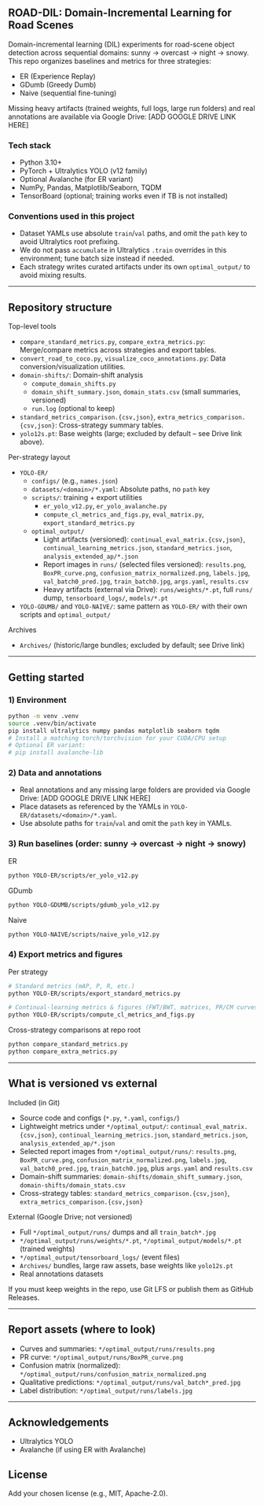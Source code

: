## ROAD-DIL: Domain-Incremental Learning for Road Scenes

Domain-incremental learning (DIL) experiments for road-scene object detection across sequential domains: sunny → overcast → night → snowy. This repo organizes baselines and metrics for three strategies:
- ER (Experience Replay)
- GDumb (Greedy Dumb)
- Naive (sequential fine-tuning)

Missing heavy artifacts (trained weights, full logs, large run folders) and real annotations are available via Google Drive:
[ADD GOOGLE DRIVE LINK HERE]

### Tech stack
- Python 3.10+
- PyTorch + Ultralytics YOLO (v12 family)
- Optional Avalanche (for ER variant)
- NumPy, Pandas, Matplotlib/Seaborn, TQDM
- TensorBoard (optional; training works even if TB is not installed)

### Conventions used in this project
- Dataset YAMLs use absolute `train`/`val` paths, and omit the `path` key to avoid Ultralytics root prefixing.
- We do not pass `accumulate` in Ultralytics `.train` overrides in this environment; tune batch size instead if needed.
- Each strategy writes curated artifacts under its own `optimal_output/` to avoid mixing results.

---

## Repository structure

Top-level tools
- `compare_standard_metrics.py`, `compare_extra_metrics.py`: Merge/compare metrics across strategies and export tables.
- `convert_road_to_coco.py`, `visualize_coco_annotations.py`: Data conversion/visualization utilities.
- `domain-shifts/`: Domain-shift analysis
  - `compute_domain_shifts.py`
  - `domain_shift_summary.json`, `domain_stats.csv` (small summaries, versioned)
  - `run.log` (optional to keep)
- `standard_metrics_comparison.{csv,json}`, `extra_metrics_comparison.{csv,json}`: Cross-strategy summary tables.
- `yolo12s.pt`: Base weights (large; excluded by default – see Drive link above).

Per-strategy layout
- `YOLO-ER/`
  - `configs/` (e.g., `names.json`)
  - `datasets/<domain>/*.yaml`: Absolute paths, no `path` key
  - `scripts/`: training + export utilities
    - `er_yolo_v12.py`, `er_yolo_avalanche.py`
    - `compute_cl_metrics_and_figs.py`, `eval_matrix.py`, `export_standard_metrics.py`
  - `optimal_output/`
    - Light artifacts (versioned): `continual_eval_matrix.{csv,json}`, `continual_learning_metrics.json`, `standard_metrics.json`, `analysis_extended_ap/*.json`
    - Report images in `runs/` (selected files versioned): `results.png`, `BoxPR_curve.png`, `confusion_matrix_normalized.png`, `labels.jpg`, `val_batch0_pred.jpg`, `train_batch0.jpg`, `args.yaml`, `results.csv`
    - Heavy artifacts (external via Drive): `runs/weights/*.pt`, full `runs/` dump, `tensorboard_logs/`, `models/*.pt`
- `YOLO-GDUMB/` and `YOLO-NAIVE/`: same pattern as `YOLO-ER/` with their own scripts and `optimal_output/`

Archives
- `Archives/` (historic/large bundles; excluded by default; see Drive link)

---

## Getting started

### 1) Environment
```bash
python -m venv .venv
source .venv/bin/activate
pip install ultralytics numpy pandas matplotlib seaborn tqdm
# Install a matching torch/torchvision for your CUDA/CPU setup
# Optional ER variant:
# pip install avalanche-lib
```

### 2) Data and annotations
- Real annotations and any missing large folders are provided via Google Drive:
  [ADD GOOGLE DRIVE LINK HERE]
- Place datasets as referenced by the YAMLs in `YOLO-ER/datasets/<domain>/*.yaml`.
- Use absolute paths for `train`/`val` and omit the `path` key in YAMLs.

### 3) Run baselines (order: sunny → overcast → night → snowy)

ER
```bash
python YOLO-ER/scripts/er_yolo_v12.py
```

GDumb
```bash
python YOLO-GDUMB/scripts/gdumb_yolo_v12.py
```

Naive
```bash
python YOLO-NAIVE/scripts/naive_yolo_v12.py
```

### 4) Export metrics and figures

Per strategy
```bash
# Standard metrics (mAP, P, R, etc.)
python YOLO-ER/scripts/export_standard_metrics.py

# Continual-learning metrics & figures (FWT/BWT, matrices, PR/CM curves)
python YOLO-ER/scripts/compute_cl_metrics_and_figs.py
```

Cross-strategy comparisons at repo root
```bash
python compare_standard_metrics.py
python compare_extra_metrics.py
```

---

## What is versioned vs external

Included (in Git)
- Source code and configs (`*.py`, `*.yaml`, `configs/`)
- Lightweight metrics under `*/optimal_output/`: `continual_eval_matrix.{csv,json}`, `continual_learning_metrics.json`, `standard_metrics.json`, `analysis_extended_ap/*.json`
- Selected report images from `*/optimal_output/runs/`: `results.png`, `BoxPR_curve.png`, `confusion_matrix_normalized.png`, `labels.jpg`, `val_batch0_pred.jpg`, `train_batch0.jpg`, plus `args.yaml` and `results.csv`
- Domain-shift summaries: `domain-shifts/domain_shift_summary.json`, `domain-shifts/domain_stats.csv`
- Cross-strategy tables: `standard_metrics_comparison.{csv,json}`, `extra_metrics_comparison.{csv,json}`

External (Google Drive; not versioned)
- Full `*/optimal_output/runs/` dumps and all `train_batch*.jpg`
- `*/optimal_output/runs/weights/*.pt`, `*/optimal_output/models/*.pt` (trained weights)
- `*/optimal_output/tensorboard_logs/` (event files)
- `Archives/` bundles, large raw assets, base weights like `yolo12s.pt`
- Real annotations datasets

If you must keep weights in the repo, use Git LFS or publish them as GitHub Releases.

---

## Report assets (where to look)
- Curves and summaries: `*/optimal_output/runs/results.png`
- PR curve: `*/optimal_output/runs/BoxPR_curve.png`
- Confusion matrix (normalized): `*/optimal_output/runs/confusion_matrix_normalized.png`
- Qualitative predictions: `*/optimal_output/runs/val_batch*_pred.jpg`
- Label distribution: `*/optimal_output/runs/labels.jpg`

---

## Acknowledgements
- Ultralytics YOLO
- Avalanche (if using ER with Avalanche)

## License
Add your chosen license (e.g., MIT, Apache-2.0).


